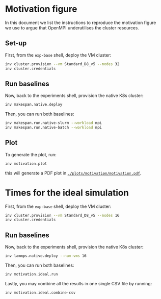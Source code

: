 # Motivation figure

In this document we list the instructions to reproduce the motivation figure
we use to argue that OpenMPI underutilises the cluster resources.

## Set-up

First, from the `exp-base` shell, deploy the VM cluster:

```bash
inv cluster.provision --vm Standard_D8_v5 --nodes 32
inv cluster.credentials
```

## Run baselines

Now, back to the experiments shell, provision the native K8s cluster:

```bash
inv makespan.native.deploy
```

Then, you can run both baselines:

```bash
inv makespan.run.native-slurm --workload mpi
inv makespan.run.native-batch --workload mpi
```

## Plot

To generate the plot, run:

```bash
inv motivation.plot
```

this will generate a PDF plot in [`./plots/motivation/motivation.pdf`](./plots/motivation/motivation.pdf).

# Times for the ideal simulation

First, from the `exp-base` shell, deploy the VM cluster:

```bash
inv cluster.provision --vm Standard_D8_v5 --nodes 16
inv cluster.credentials
```

## Run baselines

Now, back to the experiments shell, provision the native K8s cluster:

```bash
inv lammps.native.deploy --num-vms 16
```

Then, you can run both baselines:

```bash
inv motivation.ideal.run
```

Lastly, you may combine all the results in one single CSV file by running:

```bash
inv motivation.ideal.combine-csv
```
